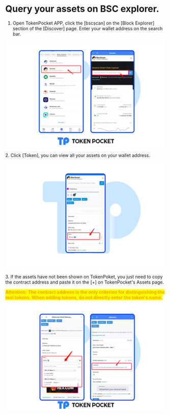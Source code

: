 # Query your assets on BSC explorer.

1. Open TokenPocket APP, click the \[bscscan] on the \[Block Explorer] section of the \[Discover] page. Enter your wallet address on the search bar.

![](<../../../.gitbook/assets/mb2 en.png>)

2\. Click \[Token], you can view all your assets on your wallet address.&#x20;

![](<../../../.gitbook/assets/Group 18891.png>)

3\. If the assets have not been shown on TokenPoket, you just need to copy the contract address and paste it on the \[+] on TokenPocket's Assets page.&#x20;

<mark style="color:orange;">**Attention: The contract address is the only criterion for distinguishing the real tokens. When adding tokens, do not directly enter the token's name.**</mark>

![](<../../../.gitbook/assets/Group 18923.png>)

